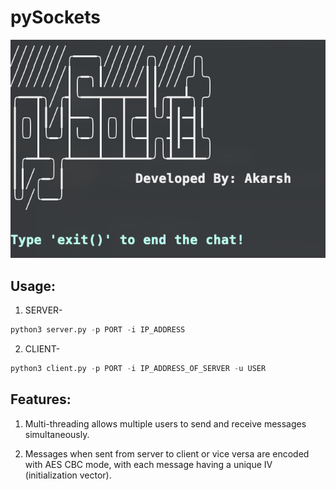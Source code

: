 # pySockets

![](/images/ss1.png)

## Usage:

1. SERVER-

```python
python3 server.py -p PORT -i IP_ADDRESS
```

2. CLIENT-

```python
python3 client.py -p PORT -i IP_ADDRESS_OF_SERVER -u USER
```

## Features:

1. Multi-threading allows multiple users to send and receive messages simultaneously.

2. Messages when sent from server to client or vice versa are encoded with AES CBC mode, with each message having a unique IV (initialization vector).
